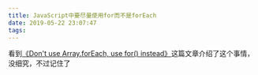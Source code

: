 ```yaml
---
title: JavaScript中要尽量使用for而不是forEach
date: 2019-05-22 23:07:47
tags:
---
```


看到[《Don't use Array.forEach, use for() instead》][1]这篇文章介绍了这个事情，没细究，不过记住了


[1]: https://coderwall.com/p/kvzbpa/don-t-use-array-foreach-use-for-instead
